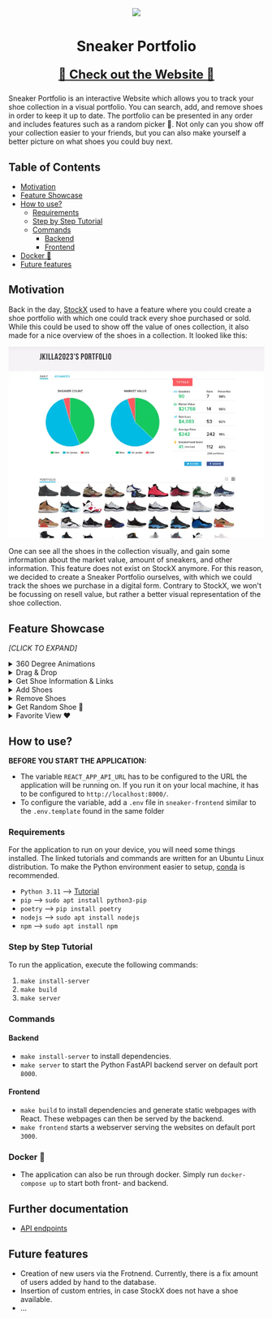 
<p align="center">
<img src = readme-media/gifs/portfolio.gif > </img>
</p>
<h1 align="center"> Sneaker Portfolio   </h1>

<font size=5px>
<b align="center">

<a href="https://nsli.me"> 👟 Check out the Website 👟</a>

</b>
</font >

Sneaker Portfolio is an interactive Website which allows you to track your shoe collection in a visual portfolio. You can search, add, and remove shoes in order to keep it up to date. The portfolio can be presented in any order and includes features such as a random picker 🎲. Not only can you show off your collection easier to your friends, but you can also make yourself a better picture on what shoes you could buy next. 


## Table of Contents


- [Motivation](#motivation)
- [Feature Showcase](#feature-showcase)
- [How to use?](#how-to-use)
  - [Requirements](#requirements)
  - [Step by Step Tutorial](#step-by-step-tutorial)
  - [Commands](#commands)
    - [Backend](#backend)
    - [Frontend](#frontend)
- [Docker 🐳](#docker-)
- [Future features](#future-features)


## Motivation

Back in the day, [StockX](https://stockx.com/) used to have a feature where you could create a shoe portfolio with which one could track every shoe purchased or sold. While this could be used to show off the value of ones collection, it also made for a nice overview of the shoes in a collection. It looked like this:
<p align="center">
  <img style="width:600px" src="readme-media/imgs/stockx.jpg" />
</p>

One can see all the shoes in the collection visually, and gain some information about the market value, amount of sneakers, and other information. This feature does not exist on StockX anymore. For this reason, we decided to create a Sneaker Portfolio ourselves, with which we could track the shoes we purchase in a digital form. Contrary to StockX, we won't be focussing on resell value, but rather a better visual representation of the shoe collection.

## Feature Showcase




*[CLICK TO EXPAND]*
<details>
    <summary> 360 Degree Animations</summary>
    <br> 
    <img src = readme-media/gifs/360.gif > </img>
</details>

<details>
    <summary>Drag & Drop </summary>
    <br> 
    <img src = readme-media/gifs/draganddrop.gif > </img>
</details>

<details>
    <summary>Get Shoe Information & Links</summary>
    <br> 
    <img src = readme-media/gifs/information.gif > </img>
</details>

<details>
    <summary>Add Shoes</summary>
    <br> 
    <img src = readme-media/gifs/add.gif > </img>
</details>


<details>
    <summary>Remove Shoes</summary>
    <br> 
    <img src = readme-media/gifs/remove.gif > </img>
</details>

<details>
    <summary>Get Random Shoe 🎲</summary>
    <br> 
    <img src = readme-media/gifs/random.gif > </img>
</details>

<details>
    <summary>Favorite View ❤️</summary>
    <br> 
    <img src = readme-media/gifs/favorite.gif > </img>
</details>






## How to use?

**BEFORE YOU START THE APPLICATION:**


- The variable `REACT_APP_API_URL` has to be configured to the URL the application will be running on. If you run it on your local machine, it has to be configured to `http://localhost:8000/`.
- To configure the variable, add a `.env` file in `sneaker-frontend` similar to the `.env.template` found in the same folder 


### Requirements
For the application to run on your device, you will need some things installed. The linked tutorials and commands are written for an Ubuntu Linux distribution. To make the Python environment easier to setup, [conda](https://docs.conda.io/en/latest/) is recommended.

- `Python 3.11` --> [Tutorial](https://iohk.zendesk.com/hc/en-us/articles/16724475448473-Install-Python-3-11-on-ubuntu)
- `pip` --> `sudo apt install python3-pip`
- `poetry` --> `pip install poetry`
- `nodejs` --> `sudo apt install nodejs`
- `npm` -->  `sudo apt install npm`


### Step by Step Tutorial


To run the application, execute the following commands:
1. `make install-server` 
1. `make build`
1. `make server`

### Commands
#### Backend

- `make install-server` to install dependencies.
- `make server` to start the Python FastAPI backend server on default port `8000`.


#### Frontend

- `make build` to install dependencies and generate static webpages with React. These webpages can then be served by the backend. 
- `make frontend` starts a webserver serving the websites on default port `3000`.


### Docker 🐳

- The application can also be run through docker. Simply run `docker-compose up` to start both front- and backend.


## Further documentation

- [API endpoints](api-endpoints.md)
## Future features

- Creation of new users via the Frotnend. Currently, there is a fix amount of users added by hand to the database.
- Insertion of custom entries, in case StockX does not have a shoe available.
- ...